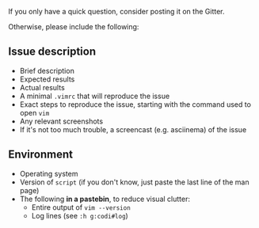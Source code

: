 If you only have a quick question, consider posting it on the Gitter.

Otherwise, please include the following:

## Issue description
- Brief description
- Expected results
- Actual results
- A minimal `.vimrc` that will reproduce the issue
- Exact steps to reproduce the issue, starting with the command used to open
  `vim`
- Any relevant screenshots
- If it's not too much trouble, a screencast (e.g. asciinema) of the issue

## Environment
- Operating system
- Version of `script` (if you don't know, just paste the last line of the
  man page)
- The following **in a pastebin**, to reduce visual clutter:
  - Entire output of `vim --version`
  - Log lines (see `:h g:codi#log`)
